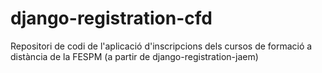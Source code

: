 django-registration-cfd
========================

Repositori de codi de l'aplicació d'inscripcions dels cursos de formació a distància de la FESPM
(a partir de django-registration-jaem)
